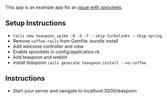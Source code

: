 This app is an example app for an [issue with sprockets](https://github.com/rails/sprockets/issues/183).

## Setup Instructions

- ```rails new teaspoon_spike -O -S -T --skip-turbolinks --skip-spring```
- Remove `coffee-rails` from Gemfile. bundle install
- Add welcome controller and view
- Enable sprockets in config/application.rb
- Add teaspoon and wekbit
- install teaspoon ```rails generate teaspoon:install --no-coffee```


## Instructions

- Start your server and navigate to localhost:3000/teaspoon